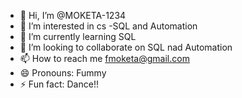 - 👋 Hi, I’m @MOKETA-1234
- 👀 I’m interested in cs -SQL and Automation
- 🌱 I’m currently learning SQL
- 💞️ I’m looking to collaborate on SQL nad Automation
- 📫 How to reach me fmoketa@gmail.com
- 😄 Pronouns: Fummy
- ⚡ Fun fact: Dance!!

<!---
MOKETA-1234/MOKETA-1234 is a ✨ special ✨ repository because its `README.md` (this file) appears on your GitHub profile.
You can click the Preview link to take a look at your changes.
--->
